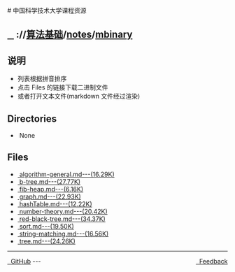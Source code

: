 
<head>
    <meta http-equiv="content-type" content="text/html; charset=utf-8">
    <link rel="stylesheet" href="https://use.fontawesome.com/releases/v5.8.1/css/all.css" integrity="sha384-50oBUHEmvpQ+1lW4y57PTFmhCaXp0ML5d60M1M7uH2+nqUivzIebhndOJK28anvf" crossorigin="anonymous">
    <title> 中国科学技术大学课程资源</title>
</head>
# 中国科学技术大学课程资源

<div>
  <h2>
    <a href="../index.html">&nbsp;&nbsp;<i class="fas fa-backward"></i>&nbsp;</a>
    :/<a href="../../../index.html"><i class="fas fa-home"></i></a>/<a href="../../index.html">算法基础</a>/<a href="../index.html">notes</a>/<a href="index.html">mbinary</a>
  </h2>
</div>

## 说明
- 列表根据拼音排序
- 点击 Files 的链接下载二进制文件
- 或者打开文本文件(markdown 文件经过渲染)

<h2> Directories &nbsp; <a href="https://download-directory.github.io/?url=https://github.com/USTC-Resource/USTC-Course/tree/master/算法基础/notes/mbinary" style="color:red;text-decoration:underline;" target="_black"><i class="fas fa-download"></i></a></h2>

<ul><li><i class="fas fa-meh"></i>&nbsp;None</li></ul>

## Files
<ul><li><a href="algorithm-general.html"><i class="fas fa-file-import"></i>&nbsp;algorithm-general.md---(16.29K)</a></li>
<li><a href="b-tree.html"><i class="fas fa-file-import"></i>&nbsp;b-tree.md---(27.77K)</a></li>
<li><a href="fib-heap.html"><i class="fas fa-file-import"></i>&nbsp;fib-heap.md---(6.16K)</a></li>
<li><a href="graph.html"><i class="fas fa-file-import"></i>&nbsp;graph.md---(22.93K)</a></li>
<li><a href="hashTable.html"><i class="fas fa-file-import"></i>&nbsp;hashTable.md---(12.22K)</a></li>
<li><a href="number-theory.html"><i class="fas fa-file-import"></i>&nbsp;number-theory.md---(20.42K)</a></li>
<li><a href="red-black-tree.html"><i class="fas fa-file-import"></i>&nbsp;red-black-tree.md---(34.37K)</a></li>
<li><a href="sort.html"><i class="fas fa-file-import"></i>&nbsp;sort.md---(19.50K)</a></li>
<li><a href="string-matching.html"><i class="fas fa-file-import"></i>&nbsp;string-matching.md---(16.56K)</a></li>
<li><a href="tree.html"><i class="fas fa-file-import"></i>&nbsp;tree.md---(24.26K)</a></li></ul>

---
<div style="text-decration:underline;display:inline">
  <a href="https://github.com/USTC-Resource/USTC-Course.git" target="_blank" rel="external"><i class="fab fa-github"></i>&nbsp; GitHub</a>
  <a href="mailto:&#122;huheqin1@gmail.com?subject=反馈与建议" style="float:right" target="_blank" rel="external"><i class="fas fa-envelope"></i>&nbsp; Feedback</a>
</div>
---


